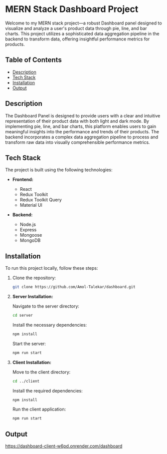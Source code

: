 # MERN Stack Dashboard Project

Welcome to my MERN stack project—a robust Dashboard panel designed to visualize and analyze a user's product data through pie, line, and bar charts. This project utilizes a sophisticated data aggregation pipeline in the backend to transform data, offering insightful performance metrics for products.

## Table of Contents

- [Description](#description)
- [Tech Stack](#tech-stack)
- [Installation](#installation)
- [Output](#output)

## Description

The Dashboard Panel is designed to provide users with a clear and intuitive representation of their product data with both light and dark mode. By implementing pie, line, and bar charts, this platform enables users to gain meaningful insights into the performance and trends of their products. The backend incorporates a complex data aggregation pipeline to process and transform raw data into visually comprehensible performance metrics.

## Tech Stack

The project is built using the following technologies:

- **Frontend:**

  - React
  - Redux Toolkit
  - Redux Toolkit Query
  - Material UI

- **Backend:**
  - Node.js
  - Express
  - Mongoose
  - MongoDB

## Installation

To run this project locally, follow these steps:

1. Clone the repository:

   ```bash
   git clone https://github.com/Amol-Talekar/dashboard.git
   ```

2. **Server Installation:**

   Navigate to the server directory:

   ```bash
   cd server
   ```

   Install the necessary dependencies:

   ```bash
   npm install
   ```

   Start the server:

   ```bash
   npm run start
   ```

3. **Client Installation:**

   Move to the client directory:

   ```bash
   cd ../client
   ```

   Install the required dependencies:

   ```bash
   npm install
   ```

   Run the client application:

   ```bash
   npm run start
   ```

## Output

https://dashboard-client-w6pd.onrender.com/dashboard

